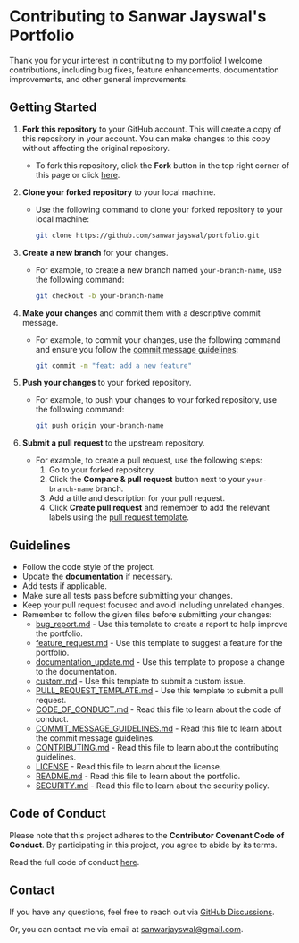 # Contributing to Sanwar Jayswal's Portfolio

Thank you for your interest in contributing to my portfolio! I welcome contributions, including bug fixes, feature enhancements, documentation improvements, and other general improvements.

## Getting Started

1. **Fork this repository** to your GitHub account. This will create a copy of this repository in your account. You can make changes to this copy without affecting the original repository.
   - To fork this repository, click the **Fork** button in the top right corner of this page or click [here](https://github.com/sanwarjayswal/portfolio/fork).
2. **Clone your forked repository** to your local machine.
   - Use the following command to clone your forked repository to your local machine:
  
     ```bash
     git clone https://github.com/sanwarjayswal/portfolio.git
     ```

3. **Create a new branch** for your changes.
   - For example, to create a new branch named `your-branch-name`, use the following command:
  
     ```bash
     git checkout -b your-branch-name
     ```

4. **Make your changes** and commit them with a descriptive commit message.
   - For example, to commit your changes, use the following command and ensure you follow the [commit message guidelines](COMMIT_GUIDELINES.md):
  
     ```bash
     git commit -m "feat: add a new feature"
     ```

5. **Push your changes** to your forked repository.
   - For example, to push your changes to your forked repository, use the following command:
  
     ```bash
     git push origin your-branch-name
     ```

6. **Submit a pull request** to the upstream repository.
   - For example, to create a pull request, use the following steps:
     1. Go to your forked repository.
     2. Click the **Compare & pull request** button next to your `your-branch-name` branch.
     3. Add a title and description for your pull request.
     4. Click **Create pull request** and remember to add the relevant labels using the [pull request template](.github/PULL_REQUEST_TEMPLATE.md).

## Guidelines

- Follow the code style of the project.
- Update the **documentation** if necessary.
- Add tests if applicable.
- Make sure all tests pass before submitting your changes.
- Keep your pull request focused and avoid including unrelated changes.
- Remember to follow the given files before submitting your changes:
  - [bug_report.md](.github/ISSUE_TEMPLATE/bug_report.md) - Use this template to create a report to help improve the portfolio.
  - [feature_request.md](.github/ISSUE_TEMPLATE/feature_request.md) - Use this template to suggest a feature for the portfolio.
  - [documentation_update.md](.github/ISSUE_TEMPLATE/documentation_update.md) - Use this template to propose a change to the documentation.
  - [custom.md](.github/ISSUE_TEMPLATE/custom.md) - Use this template to submit a custom issue.
  - [PULL_REQUEST_TEMPLATE.md](.github/PULL_REQUEST_TEMPLATE.md) - Use this template to submit a pull request.
  - [CODE_OF_CONDUCT.md](CODE_OF_CONDUCT.md) - Read this file to learn about the code of conduct.
  - [COMMIT_MESSAGE_GUIDELINES.md](COMMIT_MESSAGE_GUIDELINES.md) - Read this file to learn about the commit message guidelines.
  - [CONTRIBUTING.md](CONTRIBUTING.md) - Read this file to learn about the contributing guidelines.
  - [LICENSE](LICENSE) - Read this file to learn about the license.
  - [README.md](README.md) - Read this file to learn about the portfolio.
  - [SECURITY.md](SECURITY.md) - Read this file to learn about the security policy.

## Code of Conduct

Please note that this project adheres to the **Contributor Covenant Code of Conduct**. By participating in this project, you agree to abide by its terms.

Read the full code of conduct [here](CODE_OF_CONDUCT.md).

## Contact

If you have any questions, feel free to reach out via [GitHub Discussions](https://github.com/sanwarjayswal/portfolio/discussions).

Or, you can contact me via email at sanwarjayswal@gmail.com.
